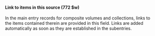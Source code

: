 #### Link to items in this source (772 $w) 

In the main entry records for composite volumes and collections, links to the items contained therein are provided in this field. Links are added automatically as soon as they are established in the subentries.